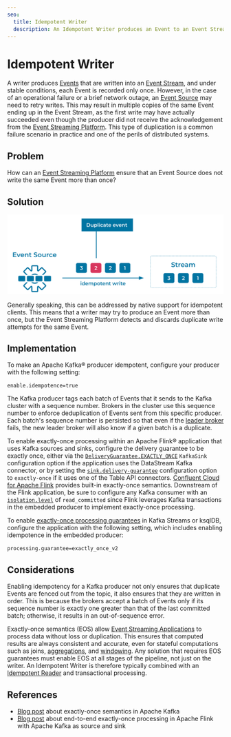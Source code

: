 ```yaml
---
seo:
  title: Idempotent Writer
  description: An Idempotent Writer produces an Event to an Event Streaming Platform exactly once.
---
```


# Idempotent Writer
A writer produces [Events](../event/event.md) that are written into an [Event Stream](../event-stream/event-stream.md), and under stable conditions, each Event is recorded only once.
However, in the case of an operational failure or a brief network outage, an [Event Source](../event-source/event-source.md) may need to retry writes. This may result in multiple copies of the same Event ending up in the Event Stream, as the first write may have actually succeeded even though the producer did not receive the acknowledgement from the [Event Streaming Platform](../event-stream/event-streaming-platform.md). This type of duplication is a common failure scenario in practice and one of the perils of distributed systems.

## Problem
How can an [Event Streaming Platform](../event-stream/event-streaming-platform.md) ensure that an Event Source does not write the same Event more than once?

## Solution
![idempotent-writer](../img/idempotent-writer.svg)

Generally speaking, this can be addressed by native support for idempotent clients.
This means that a writer may try to produce an Event more than once, but the Event Streaming Platform detects and discards duplicate write attempts for the same Event.

## Implementation
To make an Apache Kafka® producer idempotent, configure your producer with the following setting:

```
enable.idempotence=true
```

The Kafka producer tags each batch of Events that it sends to the Kafka cluster with a sequence number. Brokers in the cluster use this sequence number to enforce deduplication of Events sent from this specific producer. Each batch's sequence number is persisted so that even if the [leader broker](https://www.confluent.io/blog/apache-kafka-intro-how-kafka-works/#replication) fails, the new leader broker will also know if a given batch is a duplicate.

To enable exactly-once processing within an Apache Flink® application that uses Kafka sources and sinks, configure the delivery guarantee to be exactly once, either via the [`DeliveryGuarantee.EXACTLY_ONCE`](https://nightlies.apache.org/flink/flink-docs-stable/docs/connectors/datastream/kafka/#fault-tolerance) `KafkaSink` configuration option if the application uses the DataStream Kafka connector, or by setting the [`sink.delivery-guarantee`](https://nightlies.apache.org/flink/flink-docs-stable/docs/connectors/table/kafka/#consistency-guarantees) configuration option to `exactly-once` if it uses one of the Table API connectors. [Confluent Cloud for Apache Flink](https://docs.confluent.io/cloud/current/flink/overview.html) provides built-in exactly-once semantics. Downstream of the Flink application, be sure to configure any Kafka consumer with an [`isolation.level`](https://docs.confluent.io/platform/current/installation/configuration/consumer-configs.html#isolation-level) of `read_committed` since Flink leverages Kafka transactions in the embedded producer to implement exactly-once processing.

To enable [exactly-once processing guarantees](https://docs.confluent.io/platform/current/installation/configuration/streams-configs.html#processing-guarantee) in Kafka Streams or ksqlDB, configure the application with the following setting, which includes enabling idempotence in the embedded producer:

```
processing.guarantee=exactly_once_v2
```

## Considerations
Enabling idempotency for a Kafka producer not only ensures that duplicate Events are fenced out from the topic, it also ensures that they are written in order. This is because the brokers accept a batch of Events only if its sequence number is exactly one greater than that of the last committed batch; otherwise, it results in an out-of-sequence error.

Exactly-once semantics (EOS) allow [Event Streaming Applications](../event-processing/event-processing-application.md) to process data without loss or duplication. This ensures that computed results are always consistent and accurate, even for stateful computations such as joins, [aggregations](../stream-processing/event-aggregator.md), and [windowing](../stream-processing/event-grouper.md). Any solution that requires EOS guarantees must enable EOS at all stages of the pipeline, not just on the writer. An Idempotent Writer is therefore typically combined with an [Idempotent Reader](../event-processing/idempotent-reader.md) and transactional processing.

## References
* [Blog post](https://www.confluent.io/blog/exactly-once-semantics-are-possible-heres-how-apache-kafka-does-it/) about exactly-once semantics in Apache Kafka
* [Blog post](https://flink.apache.org/2018/02/28/an-overview-of-end-to-end-exactly-once-processing-in-apache-flink-with-apache-kafka-too/) about end-to-end exactly-once processing in Apache Flink with Apache Kafka as source and sink
